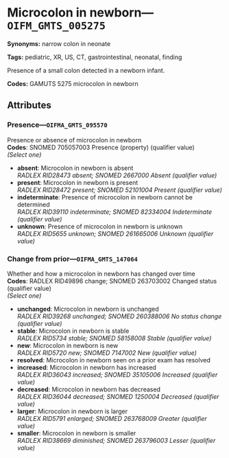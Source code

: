 # Microcolon in newborn—`OIFM_GMTS_005275`

**Synonyms:** narrow colon in neonate

**Tags:** pediatric, XR, US, CT, gastrointestinal, neonatal, finding

Presence of a small colon detected in a newborn infant.

**Codes:** GAMUTS 5275 microcolon in newborn

## Attributes

### Presence—`OIFMA_GMTS_095570`

Presence or absence of microcolon in newborn  
**Codes**: SNOMED 705057003 Presence (property) (qualifier value)  
*(Select one)*

- **absent**: Microcolon in newborn is absent  
_RADLEX RID28473 absent; SNOMED 2667000 Absent (qualifier value)_
- **present**: Microcolon in newborn is present  
_RADLEX RID28472 present; SNOMED 52101004 Present (qualifier value)_
- **indeterminate**: Presence of microcolon in newborn cannot be determined  
_RADLEX RID39110 indeterminate; SNOMED 82334004 Indeterminate (qualifier value)_
- **unknown**: Presence of microcolon in newborn is unknown  
_RADLEX RID5655 unknown; SNOMED 261665006 Unknown (qualifier value)_

### Change from prior—`OIFMA_GMTS_147064`

Whether and how a microcolon in newborn has changed over time  
**Codes**: RADLEX RID49896 change; SNOMED 263703002 Changed status (qualifier value)  
*(Select one)*

- **unchanged**: Microcolon in newborn is unchanged  
_RADLEX RID39268 unchanged; SNOMED 260388006 No status change (qualifier value)_
- **stable**: Microcolon in newborn is stable  
_RADLEX RID5734 stable; SNOMED 58158008 Stable (qualifier value)_
- **new**: Microcolon in newborn is new  
_RADLEX RID5720 new; SNOMED 7147002 New (qualifier value)_
- **resolved**: Microcolon in newborn seen on a prior exam has resolved  
- **increased**: Microcolon in newborn has increased  
_RADLEX RID36043 increased; SNOMED 35105006 Increased (qualifier value)_
- **decreased**: Microcolon in newborn has decreased  
_RADLEX RID36044 decreased; SNOMED 1250004 Decreased (qualifier value)_
- **larger**: Microcolon in newborn is larger  
_RADLEX RID5791 enlarged; SNOMED 263768009 Greater (qualifier value)_
- **smaller**: Microcolon in newborn is smaller  
_RADLEX RID38669 diminished; SNOMED 263796003 Lesser (qualifier value)_